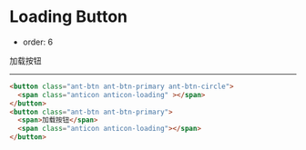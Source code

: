 # Loading Button

- order: 6

加载按钮

---

````html
<button class="ant-btn ant-btn-primary ant-btn-circle">
  <span class="anticon anticon-loading" ></span>
</button>
<button class="ant-btn ant-btn-primary">
  <span>加载按钮</span>
  <span class="anticon anticon-loading"></span>
</button>
````
